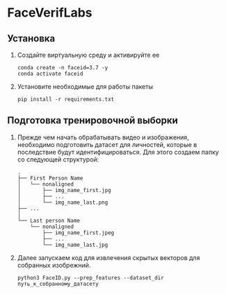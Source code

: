 # FaceVerifLabs

## Установка

1. Создайте виртуальную среду и активируйте ее

    ```shell
    conda create -n faceid=3.7 -y
    conda activate faceid
    ```
2. Установите необходимые для работы пакеты

    ```shell
    pip install -r requirements.txt
    ```
    
## Подготовка тренировочной выборки
1. Прежде чем начать обрабатывать видео и изображения, необходимо подготовить датасет для личностей, которые в последствие будут идентифицироваться.
Для этого создаем папку со следующей структурой:
    ```
    .
    ├── First Person Name
    │   └── nonaligned
    │       ├── img_name_first.jpg
    │       ├── ...
    │       └── img_name_last.png
    ├── ...
    │
    └── Last person Name
        └── nonaligned
            ├── img_name_first.jpeg
            ├── ...
            └── img_name_last.jpg
    ```
2. Далее запускаем код для извлечения скрытых векторов для собранных изобрежний.
    ```shell
    python3 FaceID.py --prep_features --dataset_dir путь_к_собранному_датасету
    ```
